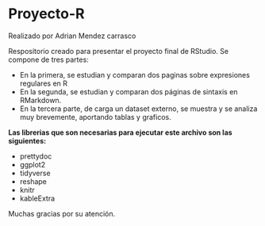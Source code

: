 # Proyecto-R
Realizado por Adrian Mendez carrasco

Respositorio creado para presentar el proyecto final de RStudio.
Se compone de tres partes:
  - En la primera, se estudian y comparan dos paginas sobre expresiones regulares en R
  - En la segunda, se estudian y comparan dos páginas de sintaxis en RMarkdown.
  - En la tercera parte, de carga un dataset externo, se muestra y se analiza muy brevemente, aportando tablas y graficos.
  
  **Las librerias que son necesarias para ejecutar este archivo son las siguientes:**

- prettydoc  
- ggplot2   
- tidyverse
- reshape
- knitr
- kableExtra

Muchas gracias por su atención.
